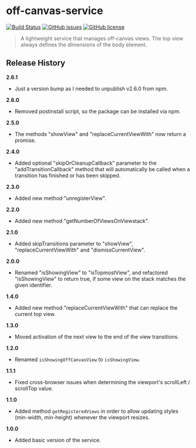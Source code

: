# off-canvas-service

[![Build Status](https://travis-ci.org/SliceMeNice/off-canvas-service.svg?branch=v1.0.0)](https://travis-ci.org/SliceMeNice/off-canvas-service)
[![GitHub issues](https://img.shields.io/github/issues/SliceMeNice/off-canvas-service.svg)](https://github.com/SliceMeNice/off-canvas-service/issues)
[![GitHub license](https://img.shields.io/badge/license-MIT-blue.svg)](https://raw.githubusercontent.com/SliceMeNice/off-canvas-service/master/LICENSE.txt)

> A lightweight service that manages off-canvas views. The top view always defines the dimensions of the body element.

## Release History

__2.6.1__

  * Just a version bump as I needed to unpublish v2.6.0 from npm.

__2.6.0__

  * Removed postinstall script, so the package can be installed via npm.

__2.5.0__

  * The methods "showView" and "replaceCurrentViewWith" now return a promise.

__2.4.0__

  * Added optional "skipOrCleanupCallback" parameter to the "addTransitionCallback" method that will automatically be called when a transition has finished or has been skipped.

__2.3.0__

  * Added new method "unregisterView".

__2.2.0__

  * Added new method "getNumberOfViewsOnViewstack".

__2.1.0__

  * Added skipTransitions parameter to "showView", "replaceCurrentViewWith" and "dismissCurrentView".

__2.0.0__

  * Renamed "isShowingView" to "isTopmostView", and refactored "isShowingView" to return true, if some view on the stack matches the given identifier.

__1.4.0__

  * Added new method "replaceCurrentViewWith" that can replace the current top view.

__1.3.0__

  * Moved activation of the next view to the end of the view transitions.

__1.2.0__

  * Renamed `isShowingOffCanvasView` to `isShowingView`.

__1.1.1__

  * Fixed cross-browser issues when determining the viewport's scrollLeft / scrollTop value.

__1.1.0__

  * Added method `getRegisteredViews` in order to allow updating styles (min-width, min-height) whenever the viewport resizes.

__1.0.0__

  * Added basic version of the service.
